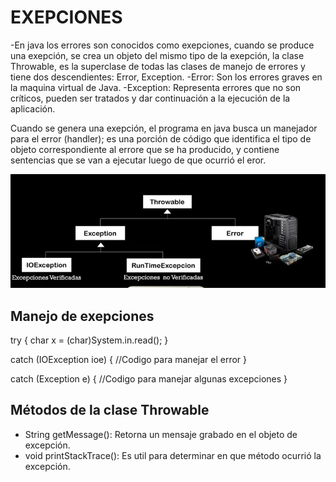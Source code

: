 # EXEPCIONES
-En java los errores son conocidos como exepciones, cuando se produce una exepción, se crea un objeto del mismo tipo de la exepción, la clase Throwable, es la superclase de todas las clases de manejo de errores y tiene dos descendientes: Error, Exception.
    -Error: Son los errores graves en la maquina virtual de Java.
    -Exception: Representa errores que no son críticos, pueden ser tratados y dar continuación a la ejecución de la aplicación.

Cuando se genera una exepción, el programa en java busca un manejador para el error (handler); es una porción de código que identifica el tipo de objeto correspondiente al errore que se ha producido, y contiene sentencias que se van a ejecutar luego de que ocurrió el eror.

![Ejemplo exepciones](ejemplo1.png "Ejemplo exepciones")

## Manejo de exepciones

try 
{
    char x = (char)System.in.read();
} 

catch (IOException ioe) 
{
    //Codigo para manejar el error
}

catch (Exception e) 
{
    //Codigo para manejar algunas excepciones
}

## Métodos de la clase Throwable
- String getMessage(): Retorna un mensaje grabado en el objeto de excepción.
- void printStackTrace(): Es util para determinar en que método ocurrió la excepción.
